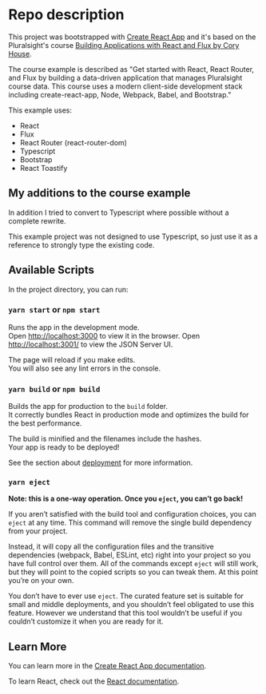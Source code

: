 # Repo description

This project was bootstrapped with [Create React App](https://github.com/facebook/create-react-app) and it's based on the Pluralsight's course [Building Applications with React and Flux by Cory House](https://app.pluralsight.com/library/courses/react-flux-building-applications/).

The course example is described as "Get started with React, React Router, and Flux by building a data-driven application that manages Pluralsight course data. This course uses a modern client-side development stack including create-react-app, Node, Webpack, Babel, and Bootstrap."

This example uses:

- React
- Flux
- React Router (react-router-dom)
- Typescript
- Bootstrap
- React Toastify

## My additions to the course example

In addition I tried to convert to Typescript where possible without a complete rewrite.

This example project was not designed to use Typescript, so just use it as a reference to strongly type the existing code.

## Available Scripts

In the project directory, you can run:

### `yarn start` or `npm start`

Runs the app in the development mode.<br />
Open [http://localhost:3000](http://localhost:3000) to view it in the browser.
Open [http://localhost:3001/](http://localhost:3001/) to view the JSON Server UI.

The page will reload if you make edits.<br />
You will also see any lint errors in the console.

### `yarn build` or `npm build`

Builds the app for production to the `build` folder.<br />
It correctly bundles React in production mode and optimizes the build for the best performance.

The build is minified and the filenames include the hashes.<br />
Your app is ready to be deployed!

See the section about [deployment](https://facebook.github.io/create-react-app/docs/deployment) for more information.

### `yarn eject`

**Note: this is a one-way operation. Once you `eject`, you can’t go back!**

If you aren’t satisfied with the build tool and configuration choices, you can `eject` at any time. This command will remove the single build dependency from your project.

Instead, it will copy all the configuration files and the transitive dependencies (webpack, Babel, ESLint, etc) right into your project so you have full control over them. All of the commands except `eject` will still work, but they will point to the copied scripts so you can tweak them. At this point you’re on your own.

You don’t have to ever use `eject`. The curated feature set is suitable for small and middle deployments, and you shouldn’t feel obligated to use this feature. However we understand that this tool wouldn’t be useful if you couldn’t customize it when you are ready for it.

## Learn More

You can learn more in the [Create React App documentation](https://facebook.github.io/create-react-app/docs/getting-started).

To learn React, check out the [React documentation](https://reactjs.org/).
